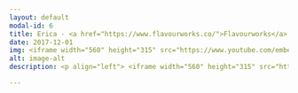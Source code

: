 ```yaml
---
layout: default
modal-id: 6
title: Erica - <a href="https://www.flavourworks.co/">Flavourworks</a>
date: 2017-12-01
img: <iframe width="560" height="315" src="https://www.youtube.com/embed/-61v6qIsJyo?rel=0&amp;controls=0" frameborder="0" allow="autoplay; encrypted-media" allowfullscreen></iframe>
alt: image-alt
description: <p align="left"> <iframe width="560" height="315" src="https://www.youtube.com/embed/-61v6qIsJyo?rel=0&amp;controls=0" frameborder="0" allow="autoplay; encrypted-media" allowfullscreen></iframe> <br/> I worked with Flavourworks as an engine and tools engineer on Erica, an upcoming interactive live-action game for PS4. I was responsible for core engine features (openFrameworks/C++); 3D GUI framework, interactive video scrubbing, dynamic DOF Gaussian blur shaders, Lua integration, profiling and optimisation. <br/> I also led the development of GUI editor tool (Qt/C++), for use by film directors, editors and game designers to rapidly create branching interactive experiences. </p> 

---
```

